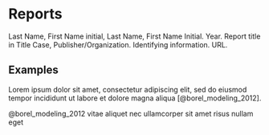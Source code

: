 # Reports

Last Name, First Name initial, Last Name, First Name Initial. Year. Report title in Title Case, Publisher/Organization. Identifying information. URL. 


## Examples

Lorem ipsum dolor sit amet, consectetur adipiscing elit, sed do eiusmod tempor incididunt ut labore et dolore magna aliqua [@borel_modeling_2012]. 

@borel_modeling_2012 vitae aliquet nec ullamcorper sit amet risus nullam eget
